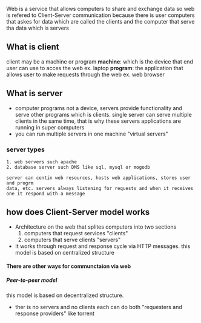 Web is a service that allows computers to share and exchange data so web is refered to Client-Server communication  because there is user computers that askes for data which are called the clients and the computer that serve tha data which is servers 
## What is client 
client may be a machine or program 
	**machine**: which is the device that end user can use to acces the web ex. laptop
	**program**: the application that allows user to make requests through the web ex. web browser
## What is server 
+ computer programs not a device, servers provide functionality and serve other programs which is clients. single server can serve multiple clients in the same time, that is why these servers applications are running in super computers 
+ you can run multiple servers in one machine "virtual servers" 
### server types 
	1. web servers such apache 
	2. database server such DMS like sql, mysql or mogodb

```
server can contin web resources, hosts web applications, stores user and progrm 
data, etc. servers always listening for requests and when it receives one it respond with a message
```  

## how does Client-Server model works 

- Architecture on the web that splites computers into two sections 
	1. computers that request services "clients" 
	2. computers that serve clients "servers"
- It works through request and response cycle via HTTP messages. this model is based on centralized structure 

#### There are other ways for communctaion via web 
##### **Peer-to-peer model** 
this model is based on decentralized structure.
+ ther is no servers and no clients each can do both "requesters and response providers" like torrent 

	